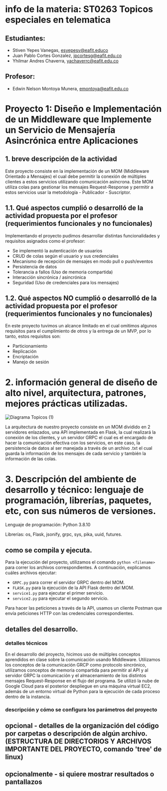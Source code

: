 # info de la materia: ST0263 Topicos especiales en telematica

## Estudiantes: 
 - Stiven Yepes Vanegas, esyepesv@eafit.educo
 - Juan Pablo Cortes Gonzalez, jpcortesg@eafit.edu.co
 - Yhilmar Andres Chaverra, yachaverrc@eafit.edu.co

## Profesor: 
- Edwin Nelson Montoya Munera, emontoya@eafit.edu.co

# Proyecto 1: Diseño e Implementación de un Middleware que Implemente un Servicio de Mensajería Asincrónica entre Aplicaciones

## 1. breve descripción de la actividad
Este proyecto consiste en la implementación de un MOM (Middleware Orientado a Mensajes) el cual debe permitir la conexión de múltiples clientes a estos servicios utilizando comunicación asíncrona. Este MOM utiliza colas para gestionar los mensajes Request-Response y permitir a estos servicios usar la metodología - Publicador - Suscriptor.

## 1.1. Qué aspectos cumplió o desarrolló de la actividad propuesta por el profesor (requerimientos funcionales y no funcionales)

Implementando el proyecto pudimos desarrollar distintas funcionalidades y requisitos asignados como el profesor:
- Se implementó la autenticación de usuarios
- CRUD de colas según el usuario y sus credenciales
- Mecanismo de recepción de mensajes en modo pull o push/eventos
- Persistencia de datos
- Tolerancia a fallos (Uso de memoria compartida)
- Interacción sincrónica / asincrónica
- Seguridad (Uso de credenciales para los mensajes)

## 1.2. Qué aspectos NO cumplió o desarrolló de la actividad propuesta por el profesor (requerimientos funcionales y no funcionales)

En este proyecto tuvimos un alcance limitado en el cual omitimos algunos requisitos para el cumplimiento de otros y la entrega de un MVP, por lo tanto, estos requisitos son:

- Particionamiento
- Replicación
- Encriptación
- Manejo de sesión

# 2. información general de diseño de alto nivel, arquitectura, patrones, mejores prácticas utilizadas.

![Diagrama Topicos (1)](https://user-images.githubusercontent.com/60229713/233505258-a6a198ed-28b1-4194-8ed2-f2d711ca5bd0.png)

La arquitectura de nuestro proyecto consiste en un MOM dividido en 2 servidores enlazados, una API implementada en Flask, la cual realizará la conexión de los clientes, y un servidor GRPC el cual es el encargado de hacer la comunicación efectiva con los servicios, en este caso, la persistencia de datos al ser manejada a través de un archivo .txt el cual guarda la información de los mensajes de cada servicio y también la información de las colas.

# 3. Descripción del ambiente de desarrollo y técnico: lenguaje de programación, librerías, paquetes, etc, con sus números de versiones.

Lenguaje de programación: Python 3.8.10

Librerías: os, Flask, jsonify, grpc, sys, pika, uuid, futures.

## como se compila y ejecuta.

Para la ejecución del proyecto, utilizamos el comando `python <filename>` para correr los archivos correspondientes. A continuación, explicamos cuáles archivos ejecutar:

- `GRPC.py` para correr el servidor GRPC dentro del MOM.
- `FLASK.py` para la ejecución de la API Flask dentro del MOM.
- `service1.py` para ejecutar el primer servicio.
- `service2.py` para ejecutar el segundo servicio.

Para hacer las peticiones a través de la API, usamos un cliente Postman que envía peticiones HTTP con las credenciales correspondientes.

## detalles del desarrollo.

### detalles técnicos

En el desarrollo del proyecto, hicimos uso de múltiples conceptos aprendidos en clase sobre la comunicación usando Middleware. Utilizamos los conceptos de la comunicación GRCP como protocolo sincrónico, utilizamos conceptos de memoria compartida para permitir al API y al servidor GRPC la comunicación y el almacenamiento de los distintos mensajes Request-Response en el flujo del programa. Se utilizó la nube de Google Cloud para el posterior despliegue en una máquina virtual EC2, además de un entorno virtual de Python para la ejecución de cada proceso dentro de la instancia.

### descripción y cómo se configura los parámetros del proyecto

## opcional - detalles de la organización del código por carpetas o descripción de algún archivo. (ESTRUCTURA DE DIRECTORIOS Y ARCHIVOS IMPORTANTE DEL PROYECTO, comando 'tree' de linux)
## 
## opcionalmente - si quiere mostrar resultados o pantallazos 

